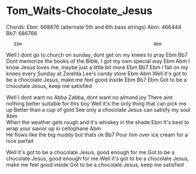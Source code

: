 # Tom_Waits-Chocolate_Jesus

Chords:
Ebm: 668876 (alternate 5th and 6th bass strings)
Abm: 466444
Bb7: 686766

       Ebm                                                  Abm
Well I dont go to church on sunday, dont get on my knees to pray
                               Ebm      Bb7
Dont memorize the books of the Bible, I got my own special way
Ebm                                            Abm
I know Jesus loves me, maybe just a little bit more
                         Ebm         Bb7               Ebm
I fall on my knees every Sunday at Zerelda Lee's candy store
          Ebm                                              Abm
Well it's got to be a chocolate Jesus, make me feel good inside
                      Ebm    Bb7          Ebm
Got to be a chocolate Jesus, keep me satisfied

Well I dont want no Abba Zabba, dont want no almond joy
There aint nothing better suitable for this boy
Well it's the only thing that can pick me up
Better than a cup of gold
See only a chocolate Jesus can satisfy my soul
         Abm                                       
When the weather gets rough and it's whiskey in the shade
                                    Ebm
It's best to wrap your savior up in cellophane
   Abm                                  
He flows like the big muddy but thats ok 
Bb7
Pour him over ice cream for a nice parfait

Well it's got to be a chocolate Jesus, good enough for me
Got to be a chocolate Jesus, good enough for me
Well it's got to be a chocolate Jesus, make me feel good inside
Got to be a chocolate Jesus, keep me satisfied
